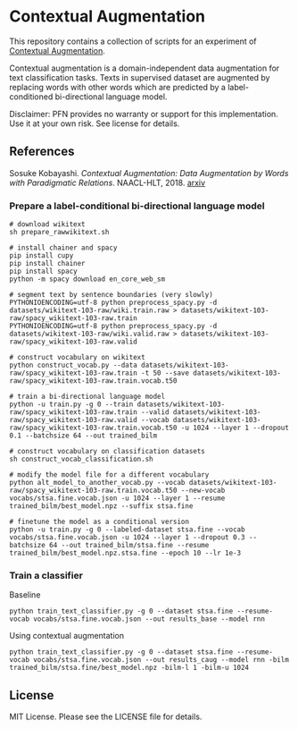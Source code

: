 # Contextual Augmentation

This repository contains a collection of scripts for an experiment of [Contextual Augmentation](https://arxiv.org/pdf/1805.06201.pdf).

Contextual augmentation is a domain-independent data augmentation for text classification tasks.
Texts in supervised dataset are augmented by replacing words with other words
which are predicted by a label-conditioned bi-directional language model.

Disclaimer: PFN provides no warranty or support for this implementation. Use it at your own risk. See license for details.


## References

Sosuke Kobayashi. *Contextual Augmentation: Data Augmentation by Words with Paradigmatic Relations*. NAACL-HLT, 2018. [arxiv](https://arxiv.org/pdf/1805.06201.pdf)


### Prepare a label-conditional bi-directional language model

```
# download wikitext
sh prepare_rawwikitext.sh

# install chainer and spacy
pip install cupy
pip install chainer
pip install spacy
python -m spacy download en_core_web_sm

# segment text by sentence boundaries (very slowly)
PYTHONIOENCODING=utf-8 python preprocess_spacy.py -d datasets/wikitext-103-raw/wiki.train.raw > datasets/wikitext-103-raw/spacy_wikitext-103-raw.train
PYTHONIOENCODING=utf-8 python preprocess_spacy.py -d datasets/wikitext-103-raw/wiki.valid.raw > datasets/wikitext-103-raw/spacy_wikitext-103-raw.valid

# construct vocabulary on wikitext
python construct_vocab.py --data datasets/wikitext-103-raw/spacy_wikitext-103-raw.train -t 50 --save datasets/wikitext-103-raw/spacy_wikitext-103-raw.train.vocab.t50

# train a bi-directional language model
python -u train.py -g 0 --train datasets/wikitext-103-raw/spacy_wikitext-103-raw.train --valid datasets/wikitext-103-raw/spacy_wikitext-103-raw.valid --vocab datasets/wikitext-103-raw/spacy_wikitext-103-raw.train.vocab.t50 -u 1024 --layer 1 --dropout 0.1 --batchsize 64 --out trained_bilm

# construct vocabulary on classification datasets
sh construct_vocab_classification.sh

# modify the model file for a different vocabulary
python alt_model_to_another_vocab.py --vocab datasets/wikitext-103-raw/spacy_wikitext-103-raw.train.vocab.t50 --new-vocab vocabs/stsa.fine.vocab.json -u 1024 --layer 1 --resume trained_bilm/best_model.npz --suffix stsa.fine

# finetune the model as a conditional version
python -u train.py -g 0 --labeled-dataset stsa.fine --vocab vocabs/stsa.fine.vocab.json -u 1024 --layer 1 --dropout 0.3 --batchsize 64 --out trained_bilm/stsa.fine --resume trained_bilm/best_model.npz.stsa.fine --epoch 10 --lr 1e-3
```


### Train a classifier

Baseline
```
python train_text_classifier.py -g 0 --dataset stsa.fine --resume-vocab vocabs/stsa.fine.vocab.json --out results_base --model rnn
```

Using contextual augmentation
```
python train_text_classifier.py -g 0 --dataset stsa.fine --resume-vocab vocabs/stsa.fine.vocab.json --out results_caug --model rnn -bilm trained_bilm/stsa.fine/best_model.npz -bilm-l 1 -bilm-u 1024
```

## License

MIT License. Please see the LICENSE file for details.
